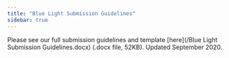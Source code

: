 ```yaml
---
title: "Blue Light Submission Guidelines"
sidebar: true
---
```


Please see our full submission guidelines and template [here](/Blue Light Submission Guidelines.docx) (.docx file, 52KB). Updated September 2020.

